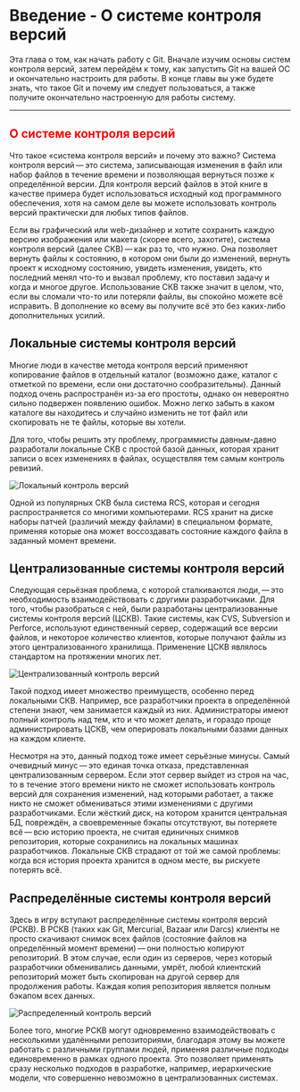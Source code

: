 # Введение - О системе контроля версий
Эта глава о том, как начать работу с Git. Вначале изучим основы систем контроля версий, затем перейдём к тому, как запустить Git на вашей ОС и окончательно настроить для работы. В конце главы вы уже будете знать, что такое Git и почему им следует пользоваться, а также получите окончательно настроенную для работы систему.

---

## <span style="color:red"> О системе контроля версий

Что такое «система контроля версий» и почему это важно? Система контроля версий — это система, записывающая изменения в файл или набор файлов в течение времени и позволяющая вернуться позже к определённой версии. Для контроля версий файлов в этой книге в качестве примера будет использоваться исходный код программного обеспечения, хотя на самом деле вы можете использовать контроль версий практически для любых типов файлов.

Если вы графический или web-дизайнер и хотите сохранить каждую версию изображения или макета (скорее всего, захотите), система контроля версий (далее СКВ) — как раз то, что нужно. Она позволяет вернуть файлы к состоянию, в котором они были до изменений, вернуть проект к исходному состоянию, увидеть изменения, увидеть, кто последний менял что-то и вызвал проблему, кто поставил задачу и когда и многое другое. Использование СКВ также значит в целом, что, если вы сломали что-то или потеряли файлы, вы спокойно можете всё исправить. В дополнение ко всему вы получите всё это без каких-либо дополнительных усилий.

## **Локальные системы контроля версий**

Многие люди в качестве метода контроля версий применяют копирование файлов в отдельный каталог (возможно даже, каталог с отметкой по времени, если они достаточно сообразительны). Данный подход очень распространён из-за его простоты, однако он невероятно сильно подвержен появлению ошибок. Можно легко забыть в каком каталоге вы находитесь и случайно изменить не тот файл или скопировать не те файлы, которые вы хотели.

Для того, чтобы решить эту проблему, программисты давным-давно разработали локальные СКВ с простой базой данных, которая хранит записи о всех изменениях в файлах, осуществляя тем самым контроль ревизий.

![Локальный контроль версий](https://git-scm.com/book/en/v2/images/local.png)

Одной из популярных СКВ была система RCS, которая и сегодня распространяется со многими компьютерами. RCS хранит на диске наборы патчей (различий между файлами) в специальном формате, применяя которые она может воссоздавать состояние каждого файла в заданный момент времени. 

## **Централизованные системы контроля версий**
Следующая серьёзная проблема, с которой сталкиваются люди, — это необходимость взаимодействовать с другими разработчиками. Для того, чтобы разобраться с ней, были разработаны централизованные системы контроля версий (ЦСКВ). Такие системы, как CVS, Subversion и Perforce, используют единственный сервер, содержащий все версии файлов, и некоторое количество клиентов, которые получают файлы из этого централизованного хранилища. Применение ЦСКВ являлось стандартом на протяжении многих лет.

![Централизованный контроль версий](https://git-scm.com/book/en/v2/images/centralized.png)

Такой подход имеет множество преимуществ, особенно перед локальными СКВ. Например, все разработчики проекта в определённой степени знают, чем занимается каждый из них. Администраторы имеют полный контроль над тем, кто и что может делать, и гораздо проще администрировать ЦСКВ, чем оперировать локальными базами данных на каждом клиенте.

Несмотря на это, данный подход тоже имеет серьёзные минусы. Самый очевидный минус — это единая точка отказа, представленная централизованным сервером. Если этот сервер выйдет из строя на час, то в течение этого времени никто не сможет использовать контроль версий для сохранения изменений, над которыми работает, а также никто не сможет обмениваться этими изменениями с другими разработчиками. Если жёсткий диск, на котором хранится центральная БД, повреждён, а своевременные бэкапы отсутствуют, вы потеряете всё — всю историю проекта, не считая единичных снимков репозитория, которые сохранились на локальных машинах разработчиков. Локальные СКВ страдают от той же самой проблемы: когда вся история проекта хранится в одном месте, вы рискуете потерять всё.

## **Распределённые системы контроля версий**
Здесь в игру вступают распределённые системы контроля версий (РСКВ). В РСКВ (таких как Git, Mercurial, Bazaar или Darcs) клиенты не просто скачивают снимок всех файлов (состояние файлов на определённый момент времени) — они полностью копируют репозиторий. В этом случае, если один из серверов, через который разработчики обменивались данными, умрёт, любой клиентский репозиторий может быть скопирован на другой сервер для продолжения работы. Каждая копия репозитория является полным бэкапом всех данных.

![Распределенный контроль версий](https://git-scm.com/book/en/v2/images/distributed.png)

Более того, многие РСКВ могут одновременно взаимодействовать с несколькими удалёнными репозиториями, благодаря этому вы можете работать с различными группами людей, применяя различные подходы единовременно в рамках одного проекта. Это позволяет применять сразу несколько подходов в разработке, например, иерархические модели, что совершенно невозможно в централизованных системах.


